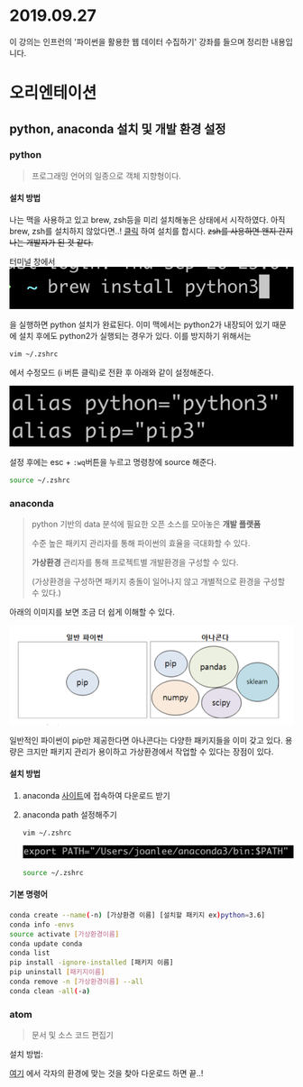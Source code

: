 # 2019.09.27

이 강의는 인프런의 '파이썬을 활용한 웹 데이터 수집하기' 강좌를 들으며 정리한 내용입니다.

# 오리엔테이션

## python, anaconda 설치 및 개발 환경 설정

### python

> 프로그래밍 언어의 일종으로 객체 지향형이다. 

#### 설치 방법

나는 맥을 사용하고 있고 brew, zsh등을 미리 설치해놓은 상태에서 시작하였다. 아직 brew, zsh를 설치하지 않았다면..! [클릭](https://beomi.github.io/2017/07/07/Beautify-ZSH/) 하여 설치를 합시다. ~~zsh를 사용하면 왠지 간지나는 개발자가 된 것 같다.~~ 

터미널 창에서  ![brew install python3](./assets/brew_install_python.png)

을 실행하면 python 설치가 완료된다. 이미 맥에서는 python2가 내장되어 있기 때문에 설치 후에도 python2가 실행되는 경우가 있다. 이를 방지하기 위해서는 

```bash
vim ~/.zshrc
```

에서 수정모드 (i 버튼 클릭)로 전환 후 아래와 같이 설정해준다. 

![alias 설정](./assets/alias.png)

설정 후에는 esc + `:wq`버튼을 누르고 명령창에 source 해준다.

```bash
source ~/.zshrc
```

### anaconda

> python 기반의 data 분석에 필요한 오픈 소스를 모아놓은 **개발 플랫폼**
>
> 수준 높은 패키지 관리자를 통해 파이썬의 효율을 극대화할 수 있다.
>
> **가상환경** 관리자를 통해 프로젝트별 개발환경을 구성할 수 있다.
>
> (가상환경을 구성하면 패키지 충돌이 일어나지 않고 개별적으로 환경을 구성할 수 있다.)



아래의 이미지를 보면 조금 더 쉽게 이해할 수 있다.

![pythonVSanaconda](./assets/pipVSanaconda.png) 

일반적인 파이썬이 pip만 제공한다면 아나콘다는 다양한 패키지들을 이미 갖고 있다. 용량은 크지만 패키지 관리가 용이하고 가상환경에서 작업할 수 있다는 장점이 있다. 

#### 설치 방법

1. anaconda [사이트](https://www.anaconda.com/distribution/)에 접속하여 다운로드 받기

2. anaconda path 설정해주기 

   ```bash
   vim ~/.zshrc
   ```

   ![anaconda path](./assets/anaconda_path.png)

   ```bash
   source ~/.zshrc
   ```

#### 기본 명령어

```bash
conda create --name(-n) [가상환경 이름] [설치할 패키지 ex)python=3.6]
conda info -envs
source activate [가상환경이름]
conda update conda
conda list
pip install -ignore-installed [패키지 이름]
pip uninstall [패키지이름]
conda remove -n [가상환경이름] --all
conda clean -all(-a)
```





### atom

> 문서 및 소스 코드 편집기

설치 방법:

[여기](https://atom.io/) 에서 각자의 환경에 맞는 것을 찾아 다운로드 하면 끝..!



